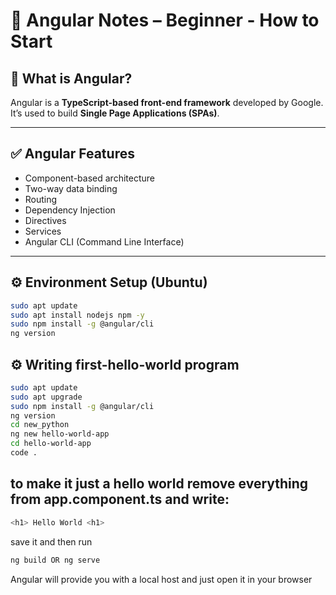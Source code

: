 # 🚀 Angular Notes – Beginner - How to Start

## 📌 What is Angular?
Angular is a **TypeScript-based front-end framework** developed by Google. It’s used to build **Single Page Applications (SPAs)**.

---

## ✅ Angular Features
- Component-based architecture
- Two-way data binding
- Routing
- Dependency Injection
- Directives
- Services
- Angular CLI (Command Line Interface)

---

## ⚙️ Environment Setup (Ubuntu)
```bash
sudo apt update
sudo apt install nodejs npm -y
sudo npm install -g @angular/cli
ng version
```

## ⚙️ Writing first-hello-world program
```bash
sudo apt update
sudo apt upgrade
sudo npm install -g @angular/cli
ng version
cd new_python
ng new hello-world-app
cd hello-world-app
code .
```
## to make it just a hello world remove everything from app.component.ts and write:
```bash
<h1> Hello World <h1>
```
save it and then run 
```bash
ng build OR ng serve
```
Angular will provide you with a local host and just open it in your browser
